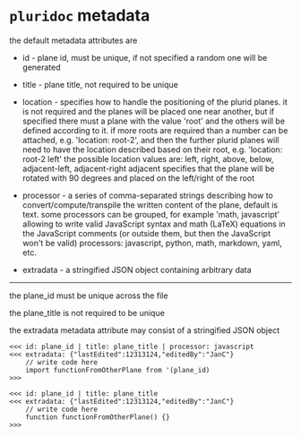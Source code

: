 # `pluridoc` metadata


the default metadata attributes are


+ id - plane id, must be unique, if not specified a random one will be generated

+ title - plane title, not required to be unique

+ location - specifies how to handle the positioning of the plurid planes. it is not required and the planes will be placed one near another, but if specified there must a plane with the value 'root' and the others will be defined according to it. if more roots are required than a number can be attached, e.g. 'location: root-2', and then the further plurid planes will need to have the location described based on their root, e.g. 'location: root-2 left'
    the possible location values are: left, right, above, below, adjacent-left, adjacent-right
    adjacent specifies that the plane will be rotated with 90 degrees and placed on the left/right of the root

+ processor - a series of comma-separated strings describing how to convert/compute/transpile the written content of the plane, default is text. some processors can be grouped, for example 'math, javascript' allowing to write valid JavaScript syntax and math (LaTeX) equations in the JavaScript comments (or outside them, but then the JavaScript won't be valid)
    processors: javascript, python, math, markdown, yaml, etc.

+ extradata - a stringified JSON object containing arbitrary data



---



the plane_id must be unique across the file

the plane_title is not required to be unique

the extradata metadata attribute may consist of a stringified JSON object


    <<< id: plane_id | title: plane_title | processor: javascript
    <<< extradata: {"lastEdited":12313124,"editedBy":"JanC"}
        // write code here
        import functionFromOtherPlane from '(plane_id)
    >>>

    <<< id: plane_id | title: plane_title
    <<< extradata: {"lastEdited":12313124,"editedBy":"JanC"}
        // write code here
        function functionFromOtherPlane() {}
    >>>
